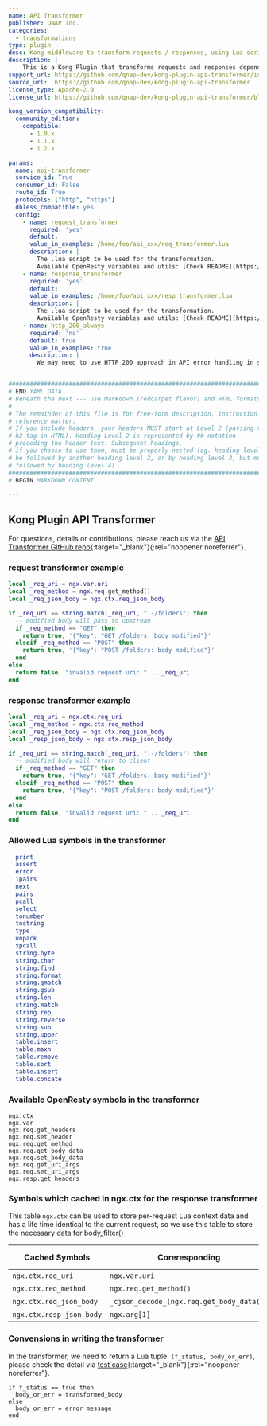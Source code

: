 ```yaml
---
name: API Transformer
publisher: QNAP Inc.
categories:
  - transformations
type: plugin
desc: Kong middleware to transform requests / responses, using Lua script.
description: |
    This is a Kong Plugin that transforms requests and responses depending on your own business requirements.
support_url: https://github.com/qnap-dev/kong-plugin-api-transformer/issues
source_url:  https://github.com/qnap-dev/kong-plugin-api-transformer
license_type: Apache-2.0
license_url: https://github.com/qnap-dev/kong-plugin-api-transformer/blob/master/LICENSE

kong_version_compatibility:
  community_edition:
    compatible:
      - 1.0.x
      - 1.1.x
      - 1.2.x

params:
  name: api-transformer
  service_id: True
  consumer_id: False
  route_id: True
  protocols: ["http", "https"] 
  dbless_compatible: yes 
  config:
    - name: request_transformer
      required: 'yes'
      default:
      value_in_examples: /home/foo/api_xxx/req_transformer.lua
      description: |
        The .lua script to be used for the transformation. 
        Available OpenResty variables and utils: [Check README](https://github.com/qnap-dev/kong-plugin-api-transformer#for-developer){:target="_blank"}{:rel="noopener noreferrer"}
    - name: response_transformer
      required: 'yes'
      default:
      value_in_examples: /home/foo/api_xxx/resp_transformer.lua
      description: |
        The .lua script to be used for the transformation. 
        Available OpenResty variables and utils: [Check README](https://github.com/qnap-dev/kong-plugin-api-transformer#for-developer){:target="_blank"}{:rel="noopener noreferrer"}
    - name: http_200_always
      required: 'no'
      default: true
      value_in_examples: true
      description: |
        We may need to use HTTP 200 approach in API error handling in some business cases.


############################################################################### 
# END YAML DATA 
# Beneath the next --- use Markdown (redcarpet flavor) and HTML formatting only. 
# 
# The remainder of this file is for free-form description, instruction, and 
# reference matter. 
# If you include headers, your headers MUST start at Level 2 (parsing to 
# h2 tag in HTML). Heading Level 2 is represented by ## notation 
# preceding the header text. Subsequent headings, 
# if you choose to use them, must be properly nested (eg. heading level 2 may 
# be followed by another heading level 2, or by heading level 3, but must NOT be 
# followed by heading level 4) 
############################################################################### 
# BEGIN MARKDOWN CONTENT 

---
```


## Kong Plugin API Transformer

For questions, details or contributions, please reach us via the [API Transformer GitHub repo](https://github.com/qnap-dev/kong-plugin-api-transformer){:target="_blank"}{:rel="noopener noreferrer"}.


### request transformer example
```lua
local _req_uri = ngx.var.uri
local _req_method = ngx.req.get_method()
local _req_json_body = ngx.ctx.req_json_body

if _req_uri == string.match(_req_uri, ".-/folders") then
  -- modified body will pass to upstream
  if _req_method == "GET" then
    return true, '{"key": "GET /folders: body modified"}'
  elseif _req_method == "POST" then
    return true, '{"key": "POST /folders: body modified"}'
  end
else
  return false, "invalid request uri: " .. _req_uri
end
```

### response transformer example
```lua
local _req_uri = ngx.ctx.req_uri
local _req_method = ngx.ctx.req_method
local _req_json_body = ngx.ctx.req_json_body
local _resp_json_body = ngx.ctx.resp_json_body

if _req_uri == string.match(_req_uri, ".-/folders") then
  -- modified body will return to client
  if _req_method == "GET" then
    return true, '{"key": "GET /folders: body modified"}'
  elseif _req_method == "POST" then
    return true, '{"key": "POST /folders: body modified"}'
  end
else
  return false, "invalid request uri: " .. _req_uri
end
```

### Allowed Lua symbols in the transformer
```lua
  print
  assert
  error
  ipairs
  next
  pairs
  pcall
  select
  tonumber
  tostring
  type
  unpack
  xpcall
  string.byte
  string.char
  string.find
  string.format
  string.gmatch
  string.gsub
  string.len
  string.match
  string.rep
  string.reverse
  string.sub
  string.upper
  table.insert
  table.maxn
  table.remove
  table.sort
  table.insert
  table.concate
```

### Available OpenResty symbols in the transformer
```
ngx.ctx
ngx.var
ngx.req.get_headers
ngx.req.set_header
ngx.req.get_method
ngx.req.get_body_data
ngx.req.set_body_data
ngx.req.get_uri_args
ngx.req.set_uri_args
ngx.resp.get_headers
```


### Symbols which cached in ngx.ctx for the response transformer
This table `ngx.ctx` can be used to store per-request Lua context data and has a life time identical to the current request, so we use this table to store the necessary data for body_filter()

| Cached Symbols           | Coreresponding                             | Lua type |
|--------------------------|--------------------------------------------|----------|
| `ngx.ctx.req_uri`        | `ngx.var.uri`                              | string   |
| `ngx.ctx.req_method`     | `ngx.req.get_method()`                     | string   |
| `ngx.ctx.req_json_body`  | `_cjson_decode_(ngx.req.get_body_data())`  | table    |
| `ngx.ctx.resp_json_body` | `ngx.arg[1]`                               | talbe    |


### Convensions in writing the transformer

In the transformer, we need to return a Lua tuple: `(f_status, body_or_err)`, please check the detail via [test case](https://github.com/qnap-dev/kong-plugin-api-transformer/tree/master/spec){:target="_blank"}{:rel="noopener noreferrer"}.

```
if f_status == true then
  body_or_err = transformed_body
else
  body_or_err = error message
end
```

